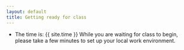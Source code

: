 ```yaml
---
layout: default
title: Getting ready for class
---
```


+ The time is: {{ site.time }}
While you are waiting for class to begin, please take a few minutes to set up your local work environment.
